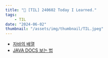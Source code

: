 ```yaml
---
title: "📝 [TIL] 240602 Today I Learned."
tags:
    - TIL
date: "2024-06-02"
thumbnail: "/assets/img/thumbnail/TIL.jpeg"
---
```


- [자바의 배열](https://www.devkobe24.com/Backend/AnD/2024-06-02-ArrayOfJava.html)
- [JAVA DOCS 보는 법](https://www.devkobe24.com/Backend/Post/2024-06-02-HowToReadJavaDocs.html)
